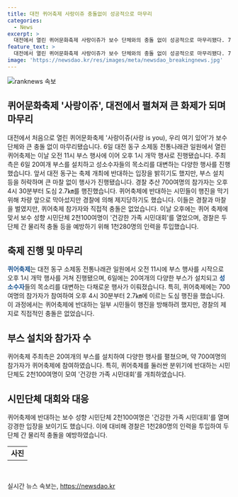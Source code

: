 ```yaml
---
title: 대전 퀴어축제 사랑이쥬 충돌없이 성공적으로 마무리
categories:
  - News
excerpt: >
  대전에서 열린 퀴어문화축제 사랑이쥬가 보수 단체와의 충돌 없이 성공적으로 마무리됐다. 700여명의 참가자가 참가한 행진에서 퀴어축제에 반대하는 시민들과 경찰 사이에는 마찰이 있었지만, 직접적 충돌은 발생하지 않았다. 또한, 보수 성향 시민단체는 건강한 가족 시민대회를 열며 퀴어 축제에 반대를 표명했다. 경찰은 두 단체 간의 물리적 충돌을 예방하기 위해 1천280명의 인력을 투입했다. 이에 대한 강력한 대응을 보였다.
feature_text: >
  대전에서 열린 퀴어문화축제 사랑이쥬가 보수 단체와의 충돌 없이 성공적으로 마무리됐다. 700여명의 참가자가 참가한 행진에서 퀴어축제에 반대하는 시민들과 경찰 사이에는 마찰이 있었지만, 직접적 충돌은 발생하지 않았다. 또한, 보수 성향 시민단체는 건강한 가족 시민대회를 열며 퀴어 축제에 반대를 표명했다. 경찰은 두 단체 간의 물리적 충돌을 예방하기 위해 1천280명의 인력을 투입했다. 이에 대한 강력한 대응을 보였다.
image: 'https://newsdao.kr/res/images/meta/newsdao_breakingnews.jpg'
---
```


<p><img src="https://newsdao.kr/res/images/meta/newsdao_breakingnews.jpg" alt="ranknews 속보" /></p>

<h2 data-ke-size="size26">퀴어문화축제 '사랑이쥬', 대전에서 펼쳐져 큰 화제가 되며 마무리</h2>

<p data-ke-size="size16">대전에서 처음으로 열린 퀴어문화축제 '사랑이쥬(사랑 is you), 우리 여기 있어'가 보수 단체와 큰 충돌 없이 마무리됐습니다. 6일 대전 동구 소제동 전통나래관 일원에서 열린 퀴어축제는 이날 오전 11시 부스 행사에 이어 오후 1시 개막 행사로 진행됐습니다. 주최측은 6일 20여개 부스를 설치하고 성소수자들의 목소리를 대변하는 다양한 행사를 진행했습니다. 앞서 대전 동구는 축제 개최에 반대하는 입장을 밝히기도 했지만, 부스 설치 등을 허락하며 큰 마찰 없이 행사가 진행됐습니다. 경찰 추산 700여명의 참가자는 오후 4시 30분부터 도심 2.7㎞를 행진했습니다. 퀴어축제에 반대하는 시민들이 행진을 막기 위해 차량 앞으로 막아섰지만 경찰에 의해 제지당하기도 했습니다. 이들은 경찰과 마찰을 벌였지만, 퀴어축제 참가자와 직접적 충돌은 없었습니다. 이날 오후에는 퀴어 축제에 맞서 보수 성향 시민단체 2천100여명이 '건강한 가족 시민대회'를 열었으며, 경찰은 두 단체 간 물리적 충돌 등을 예방하기 위해 1천280명의 인력을 투입했습니다.</p>

<h2 data-ke-size="size26">축제 진행 및 마무리</h2>

<p data-ke-size="size16"><b><span style="color: #1a5490;">퀴어축제</span></b>는 대전 동구 소제동 전통나래관 일원에서 오전 11시에 부스 행사를 시작으로 오후 1시 개막 행사를 거쳐 진행됐으며, 6일에는 20여개의 다양한 부스가 설치되고 <b><span style="color: #1a5490;">성소수자</span></b>들의 목소리를 대변하는 다채로운 행사가 이뤄졌습니다. 특히, 퀴어축제에는 700여명의 참가자가 참여하여 오후 4시 30분부터 2.7㎞에 이르는 도심 행진을 했습니다. 이 과정에서는 퀴어축제에 반대하는 일부 시민들이 행진을 방해하려 했지만, 경찰의 제지로 직접적인 충돌은 없었습니다.</p>

<h2 data-ke-size="size26">부스 설치와 참가자 수</h2>

<p data-ke-size="size16">퀴어축제 주최측은 20여개의 부스를 설치하여 다양한 행사를 펼쳤으며, 약 700여명의 참가자가 퀴어축제에 참여하였습니다. 특히, 퀴어축제를 둘러싼 분위기에 반대하는 시민단체도 2천100여명이 모여 '건강한 가족 시민대회'를 개최하였습니다.</p>

<h2 data-ke-size="size26">시민단체 대회와 대응</h2>

<p data-ke-size="size16">퀴어축제에 반대하는 보수 성향 시민단체 2천100여명은 '건강한 가족 시민대회'를 열며 강경한 입장을 보이기도 했습니다. 이에 대비해 경찰은 1천280명의 인력을 투입하여 두 단체 간 물리적 충돌을 예방하였습니다.</p>

<table>
    <tr>
        <td style="text-align: center; height: 17px;"><b>사진</b></td>
    </tr>
</table>

<p data-ke-size="size16">&nbsp;</p>
실시간 뉴스 속보는, <a href="https://newsdao.kr" rel="dofollow">https://newsdao.kr</a>


